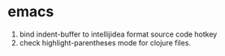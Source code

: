 # emacs
1. bind indent-buffer to intellijidea format source code hotkey
2. check highlight-parentheses mode for clojure files.
